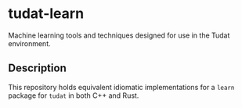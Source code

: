 # tudat-learn
Machine learning tools and techniques designed for use in the Tudat environment.

## Description

This repository holds equivalent idiomatic implementations for a `learn` 
package for `tudat` in both C++ and Rust.